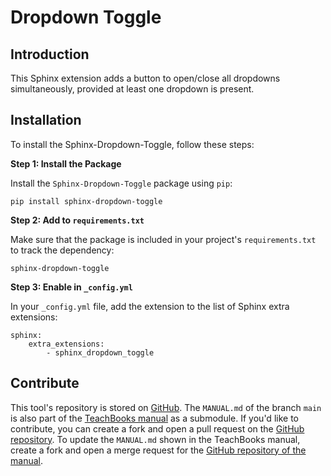 # Dropdown Toggle

## Introduction

This Sphinx extension adds a button to open/close all dropdowns simultaneously, provided at least one dropdown is present.

## Installation
To install the Sphinx-Dropdown-Toggle, follow these steps:

**Step 1: Install the Package**

Install the `Sphinx-Dropdown-Toggle` package using `pip`:
```
pip install sphinx-dropdown-toggle
```

**Step 2: Add to `requirements.txt`**

Make sure that the package is included in your project's `requirements.txt` to track the dependency:
```
sphinx-dropdown-toggle
```

**Step 3: Enable in `_config.yml`**

In your `_config.yml` file, add the extension to the list of Sphinx extra extensions:
```
sphinx: 
    extra_extensions:
        - sphinx_dropdown_toggle
```

## Contribute

This tool's repository is stored on [GitHub](https://github.com/TeachBooks/Sphinx-Dropdown-Toggle). The `MANUAL.md` of the branch `main` is also part of the [TeachBooks manual](https://teachbooks.io/manual/external/Sphinx-Dropdown-Toggle/README.html) as a submodule. If you'd like to contribute, you can create a fork and open a pull request on the [GitHub repository](https://github.com/TeachBooks/Sphinx-Dropdown-Toggle). To update the `MANUAL.md` shown in the TeachBooks manual, create a fork and open a merge request for the [GitHub repository of the manual](https://github.com/TeachBooks/manual).
